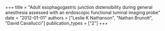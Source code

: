 +++
title = "Adult esophagogastric junction distensibility during general anesthesia assessed with an endoscopic functional luminal imaging probe"
date = "2012-01-01"
authors = ["Leslie K Nathanson", "Nathan Brunott", "David Cavallucci"]
publication_types = ["2"]
+++
